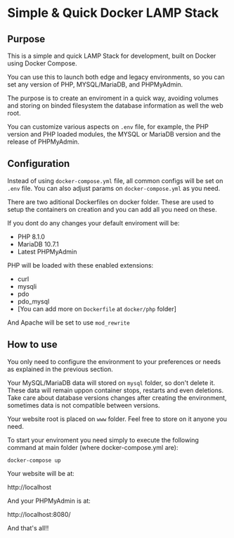 # Simple & Quick Docker LAMP Stack

## Purpose

This is a simple and quick LAMP Stack for development, built on Docker using Docker Compose.

You can use this to launch both edge and legacy environments, so you can set any version of PHP, MYSQL/MariaDB, and PHPMyAdmin.

The purpose is to create an enviroment in a quick way, avoiding volumes and storing on binded filesystem the database information as well the web root.

You can customize various aspects on `.env` file, for example, the PHP version and PHP loaded modules, the MYSQL or MariaDB version and the release of PHPMyAdmin.

## Configuration

Instead of using `docker-compose.yml` file, all common configs will be set on `.env` file. You can also adjust params on `docker-compose.yml` as you need.

There are two aditional Dockerfiles on docker folder. These are used to setup the containers on creation and you can add all you need on these.

If you dont do any changes your default enviroment will be:

- PHP 8.1.0
- MariaDB 10.7.1
- Latest PHPMyAdmin

PHP will be loaded with these enabled extensions:

- curl
- mysqli
- pdo
- pdo_mysql
- [You can add more on `Dockerfile` at `docker/php` folder]

And Apache will be set to use `mod_rewrite`

## How to use

You only need to configure the environment to your preferences or needs as explained in the previous section.

Your MySQL/MariaDB data will stored on `mysql` folder, so don't delete it. These data will remain uppon container stops, restarts and even deletions. Take care about database versions changes after creating the environment, sometimes data is not compatible between versions.

Your website root is placed on `www` folder. Feel free to store on it anyone you need.

To start your enviroment you need simply to execute the following command at main folder (where docker-compose.yml are):

`docker-compose up`

Your website will be at: 

http://localhost

And your PHPMyAdmin is at:

http://localhost:8080/

And that's all!!